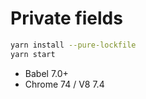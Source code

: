 # Private fields

```bash
yarn install --pure-lockfile
yarn start
```

- Babel 7.0+
- Chrome 74 / V8 7.4
